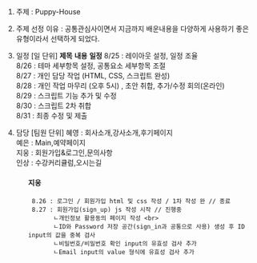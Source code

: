 1. 주제 : Puppy-House

2. 주제 선정 이유 : 공통관심사이면서 지금까지 배운내용을 다양하게  사용하기 좋은 유형이라서 선택하게 되었다.

3. 일정 [일 단위]
**제목** **내용** **일정**
8/25 : 레이아웃 설정, 일정 조율  
8/26 : 테마 세부항목 설정, 공통요소 세부항목 조절  
8/27 : 개인 담당 작업 (HTML, CSS, 스크립트 완성)  
8/28 : 개인 작업 마무리 (오후 5시) , 초안 취합, 추가/수정 회의(온라인)  
8/29 : 스크립트 기능 추가 및 수정  
8/30 : 스크립트 2차 취합  
8/31 : 최종 수정 및 제출  

4. 담당  [팀원 단위]
혜영 : 회사소개,강사소개,후기페이지  
예은 : Main,예약페이지  
지웅 : 회원가입&로그인,문의사항  
인상 : 수강커리큘럼,오시는길  

	<ul style="list-style-type: none;">
		<li><h4>지웅</h4></li>
		
	  	8.26 : 로그인 / 회원가입 html 및 css 작성 / 1차 작성 완 // 종료
	 	8.27 : 회원가입(sign_up) js 작성 시작 // 진행중 
	          ㄴ개인정보 활용동의 페이지 작성 <br>
	          ㄴID와 Password 저장 공간(sign_in과 공통으로 사용) 생성 후 ID input의 값을 중복 검사 
	          ㄴ비밀번호/비밀번호 확인 input의 유효성 검사 추가 
	          ㄴEmail input의 value 형식에 유효성 검사 추가
	 
 	</ul>
